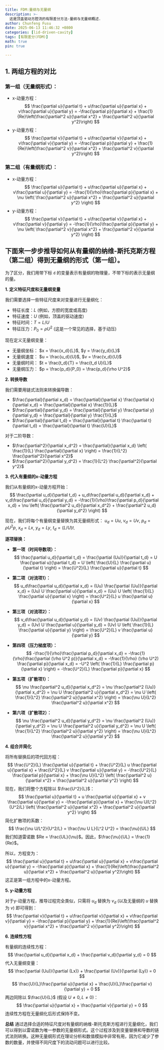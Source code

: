 ```yaml
---
title: FDM:量纲与无量纲
description: >-
  这是顶盖驱动方腔流的有限差分方法-量纲与无量纲概述.
author: Chunfeng Fusu
date: 2025-06-13 11:46:32 +0800
categories: [lid-driven-cavity]
tags: [有限差分(FDM)]
math: true
pin: true

---
```


## 1. 两组方程的对比

### 第一组（无量纲形式）：

- x-动量方程：
  $$
  \frac{\partial u}{\partial t} + u\frac{\partial u}{\partial x} + v\frac{\partial u}{\partial y} = -\frac{\partial p}{\partial x} + \frac{1}{Re}\left(\frac{\partial^2 u}{\partial x^2} + \frac{\partial^2 u}{\partial y^2}\right)
  $$
- y-动量方程：
  $$
  \frac{\partial v}{\partial t} + u\frac{\partial v}{\partial x} + v\frac{\partial v}{\partial y} = -\frac{\partial p}{\partial y} + \frac{1}{Re}\left(\frac{\partial^2 v}{\partial x^2} + \frac{\partial^2 v}{\partial y^2}\right)
  $$

### 第二组（有量纲形式）：

- x-动量方程：
  $$
  \frac{\partial u}{\partial t} + u\frac{\partial u}{\partial x} + v\frac{\partial u}{\partial y} = -\frac{1}{\rho}\frac{\partial p}{\partial x} + \nu \left( \frac{\partial^2 u}{\partial x^2} + \frac{\partial^2 u}{\partial y^2} \right)
  $$
- y-动量方程：
  $$
  \frac{\partial v}{\partial t} + u\frac{\partial v}{\partial x} + v\frac{\partial v}{\partial y} = -\frac{1}{\rho}\frac{\partial p}{\partial y} + \nu \left( \frac{\partial^2 v}{\partial x^2} + \frac{\partial^2 v}{\partial y^2} \right)
  $$

## 下面来一步步推导如何从有量纲的纳维-斯托克斯方程（第二组）得到无量纲的形式（第一组）。

为了区分，我们用带下标 `d` 的变量表示有量纲的物理量，不带下标的表示无量纲的量。

**1. 定义特征尺度和无量纲变量**

我们需要选择一些特征尺度来对变量进行无量纲化：
*   特征长度：$L$ (例如，方腔的宽度或高度)
*   特征速度：$U$ (例如，顶盖的驱动速度)
*   特征时间：$T = L/U$
*   特征压力：$P_0 = \rho U^2$ (这是一个常见的选择，基于动压)

现在定义无量纲变量：
*   无量纲坐标： $x = \frac{x_d}{L}$, $y = \frac{y_d}{L}$
*   无量纲速度： $u = \frac{u_d}{U}$, $v = \frac{v_d}{U}$
*   无量纲时间： $t = \frac{t_d}{T} = \frac{t_d U}{L}$
*   无量纲压力： $p = \frac{p_d}{P_0} = \frac{p_d}{\rho U^2}$

**2. 转换导数**

我们需要用链式法则来转换偏导数：
*   $\frac{\partial}{\partial x_d} = \frac{\partial}{\partial x} \frac{\partial x}{\partial x_d} = \frac{\partial}{\partial x} \frac{1}{L}$
*   $\frac{\partial}{\partial y_d} = \frac{\partial}{\partial y} \frac{\partial y}{\partial y_d} = \frac{\partial}{\partial y} \frac{1}{L}$
*   $\frac{\partial}{\partial t_d} = \frac{\partial}{\partial t} \frac{\partial t}{\partial t_d} = \frac{\partial}{\partial t} \frac{U}{L}$

对于二阶导数：
*   $\frac{\partial^2}{\partial x_d^2} = \frac{\partial}{\partial x_d} \left( \frac{1}{L} \frac{\partial}{\partial x} \right) = \frac{1}{L^2} \frac{\partial^2}{\partial x^2}$
*   $\frac{\partial^2}{\partial y_d^2} = \frac{1}{L^2} \frac{\partial^2}{\partial y^2}$

**3. 代入有量纲的x-动量方程**

我们从有量纲的x-动量方程开始：
$$
\frac{\partial u_d}{\partial t_d} + u_d\frac{\partial u_d}{\partial x_d} + v_d\frac{\partial u_d}{\partial y_d} = -\frac{1}{\rho}\frac{\partial p_d}{\partial x_d} + \nu \left( \frac{\partial^2 u_d}{\partial x_d^2} + \frac{\partial^2 u_d}{\partial y_d^2} \right)
$$

现在，我们将每个有量纲变量替换为其无量纲形式：
$u_d = Uu$, $v_d = Uv$, $p_d = \rho U^2 p$, $x_d = Lx$, $y_d = Ly$, $t_d = (L/U)t$.

**逐项替换：**

*   **第一项（时间导数项）：**
    $$
    \frac{\partial u_d}{\partial t_d} = \frac{\partial (Uu)}{\partial t_d} = U \frac{\partial u}{\partial t_d} = U \left( \frac{U}{L} \frac{\partial u}{\partial t} \right) = \frac{U^2}{L} \frac{\partial u}{\partial t}
    $$

*   **第二项（对流项1）：**
    $$
    u_d\frac{\partial u_d}{\partial x_d} = (Uu) \frac{\partial (Uu)}{\partial x_d} = (Uu) U \frac{\partial u}{\partial x_d} = (Uu) U \left( \frac{1}{L} \frac{\partial u}{\partial x} \right) = \frac{U^2}{L} u \frac{\partial u}{\partial x}
    $$

*   **第三项（对流项2）：**
    $$
    v_d\frac{\partial u_d}{\partial y_d} = (Uv) \frac{\partial (Uu)}{\partial y_d} = (Uv) U \frac{\partial u}{\partial y_d} = (Uv) U \left( \frac{1}{L} \frac{\partial u}{\partial y} \right) = \frac{U^2}{L} v \frac{\partial u}{\partial y}
    $$

*   **第四项（压力梯度项）：**
    $$
    -\frac{1}{\rho}\frac{\partial p_d}{\partial x_d} = -\frac{1}{\rho}\frac{\partial (\rho U^2 p)}{\partial x_d} = -\frac{1}{\rho} (\rho U^2) \frac{\partial p}{\partial x_d} = -U^2 \left( \frac{1}{L} \frac{\partial p}{\partial x} \right) = -\frac{U^2}{L} \frac{\partial p}{\partial x}
    $$

*   **第五项（扩散项1）：**
    $$
    \nu \frac{\partial^2 u_d}{\partial x_d^2} = \nu \frac{\partial^2 (Uu)}{\partial x_d^2} = \nu U \frac{\partial^2 u}{\partial x_d^2} = \nu U \left( \frac{1}{L^2} \frac{\partial^2 u}{\partial x^2} \right) = \frac{\nu U}{L^2} \frac{\partial^2 u}{\partial x^2}
    $$

*   **第六项（扩散项2）：**
    $$
    \nu \frac{\partial^2 u_d}{\partial y_d^2} = \nu \frac{\partial^2 (Uu)}{\partial y_d^2} = \nu U \frac{\partial^2 u}{\partial y_d^2} = \nu U \left( \frac{1}{L^2} \frac{\partial^2 u}{\partial y^2} \right) = \frac{\nu U}{L^2} \frac{\partial^2 u}{\partial y^2}
    $$

**4. 组合并简化**

将所有替换后的项代回方程：
$$
\frac{U^2}{L} \frac{\partial u}{\partial t} + \frac{U^2}{L} u \frac{\partial u}{\partial x} + \frac{U^2}{L} v \frac{\partial u}{\partial y} = -\frac{U^2}{L} \frac{\partial p}{\partial x} + \frac{\nu U}{L^2} \left( \frac{\partial^2 u}{\partial x^2} + \frac{\partial^2 u}{\partial y^2} \right)
$$
现在，我们将整个方程除以 $\frac{U^2}{L}$：
$$
\frac{\partial u}{\partial t} + u \frac{\partial u}{\partial x} + v \frac{\partial u}{\partial y} = -\frac{\partial p}{\partial x} + \frac{\nu U/L^2}{U^2/L} \left( \frac{\partial^2 u}{\partial x^2} + \frac{\partial^2 u}{\partial y^2} \right)
$$
简化扩散项的系数：
$$
\frac{\nu U/L^2}{U^2/L} = \frac{\nu U L}{L^2 U^2} = \frac{\nu}{UL}
$$
我们知道雷诺数 $Re = \frac{UL}{\nu}$。因此，$\frac{\nu}{UL} = \frac{1}{Re}$。

所以，方程变为：
$$
\frac{\partial u}{\partial t} + u\frac{\partial u}{\partial x} + v\frac{\partial u}{\partial y} = -\frac{\partial p}{\partial x} + \frac{1}{Re}\left(\frac{\partial^2 u}{\partial x^2} + \frac{\partial^2 u}{\partial y^2}\right)
$$
这正是第一组方程中的x-动量方程。

**5. y-动量方程**

对于y-动量方程，推导过程完全类似，只需将 $u_d$ 替换为 $v_d$ (以及无量纲的 $u$ 替换为 $v$) 即可得到：
$$
\frac{\partial v}{\partial t} + u\frac{\partial v}{\partial x} + v\frac{\partial v}{\partial y} = -\frac{\partial p}{\partial y} + \frac{1}{Re}\left(\frac{\partial^2 v}{\partial x^2} + \frac{\partial^2 v}{\partial y^2}\right)
$$

**6. 连续性方程**

有量纲的连续性方程：
$$
\frac{\partial u_d}{\partial x_d} + \frac{\partial v_d}{\partial y_d} = 0
$$
代入无量纲变量：
$$
\frac{\partial (Uu)}{\partial (Lx)} + \frac{\partial (Uv)}{\partial (Ly)} = 0
$$
$$
\frac{U}{L}\frac{\partial u}{\partial x} + \frac{U}{L}\frac{\partial v}{\partial y} = 0
$$
两边同除以 $\frac{U}{L}$ (假设 $U \neq 0, L \neq 0$)：
$$
\frac{\partial u}{\partial x} + \frac{\partial v}{\partial y} = 0
$$
连续性方程在无量纲化后形式保持不变。

**总结**
通过选择合适的特征尺度对有量纲的纳维-斯托克斯方程进行无量纲化，我们可以得到以雷诺数为唯一参数的无量纲形式。这个过程涉及到变量替换和导数的链式法则转换。这种无量纲形式在理论分析和数值模拟中非常有用，因为它减少了参数的数量，并使得不同尺度下的流动问题可以进行比较。
